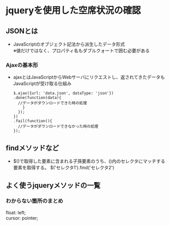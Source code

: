 # jqueryを使用した空席状況の確認
## JSONとは
- JavaScriptのオブジェクト記法から派生したデータ形式  
  ※値だけではなく、プロパティ名もダブルクォートで囲む必要がある

### Ajaxの基本形
- ajaxとはJavaScriptからWebサーバにリクエストし、返されてきたデータもJavaScriptが受け取る仕組み
  
      $.ajax({url: 'data.json', dataType: 'json'})
      .done(function(data){
        //データがダウンロードできた時の処理
          }
        });
      })
      .fail(function(){
        //データがダウンロードできなかった時の処理
      });
## findメソッドなど
- $()で取得した要素に含まれる子孫要素のうち、()内のセレクタにマッチする要素を取得する。
    $('セレクタ1').find('セレクタ2')

## よく使うjqueryメソッドの一覧
### わからない箇所のまとめ
float: left;  
cursor: pointer;

